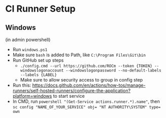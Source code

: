 # CI Runner Setup

## Windows

(in admin powershell)

- Run `windows.ps1`
- Make sure `bash` is added to Path, like `C:\Program Files\Git\bin`
- Run GitHub set up steps
  - `./config.cmd --url https://github.com/ROCm --token {TOKEN} --windowslogonaccount --windowslogonpassword --no-default-labels --labels {LABEL}`
  - Make sure to allow security access to group in config step
- Run this: https://docs.github.com/en/actions/how-tos/manage-runners/self-hosted-runners/configure-the-application?platform=windows to start service
- In CMD, run `powershell "(Get-Service actions.runner.*).name"`, then `sc config "NAME_OF_YOUR_SERVICE" obj= "NT AUTHORITY\SYSTEM" type= own`
